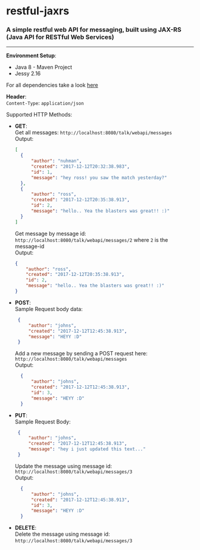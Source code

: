 # restful-jaxrs
### A simple restful web API for messaging, built using JAX-RS (Java API for RESTful Web Services)  
---  

**Environment Setup**:  
* Java 8 - Maven Project
* Jessy 2.16  
  
For all dependencies take a look [here](../blob/master/pom.xml)

**Header**:  
`Content-Type`: `application/json`  
  
Supported HTTP Methods: 
* **GET**:  
  Get all messages: `http://localhost:8080/talk/webapi/messages`  
  Output:  
  ```json
  [
    {
        "author": "nuhman",
        "created": "2017-12-12T20:32:38.983",
        "id": 1,
        "message": "hey ross! you saw the match yesterday?"
    },
    {
        "author": "ross",
        "created": "2017-12-12T20:35:38.913",
        "id": 2,
        "message": "hello.. Yea the blasters was great!! :)"
    }
  ]
  ```  
  Get message by message id: `http://localhost:8080/talk/webapi/messages/2`  where `2` is the message-id  
  Output:  
    ```json  
    {
        "author": "ross",
        "created": "2017-12-12T20:35:38.913",
        "id": 2,
        "message": "hello.. Yea the blasters was great!! :)"
    }
    ```  
* **POST**:   
  Sample Request body data:  
   ```json  
    {
        "author": "johns",
        "created": "2017-12-12T12:45:38.913",        
        "message": "HEYY :D"
    }
    ```  
  Add a new message by sending a POST request here: `http://localhost:8080/talk/webapi/messages`  
  Output:  
  ```json  
    {
        "author": "johns",
        "created": "2017-12-12T12:45:38.913",
        "id": 3,
        "message": "HEYY :D"
    }
    ```  
 * **PUT**:  
   Sample Request Body:  
   ```json  
    {
        "author": "johns",
        "created": "2017-12-12T12:45:38.913",        
        "message": "hey i just updated this text..."
    }
    ```  
    Update the message using message id: `http://localhost:8080/talk/webapi/messages/3`  
    Output:  
    ```json  
      {
          "author": "johns",
          "created": "2017-12-12T12:45:38.913",
          "id": 3,
          "message": "HEYY :D"
      }
      ```  
  * **DELETE**:  
    Delete the message using message id: `http://localhost:8080/talk/webapi/messages/3`  
    
